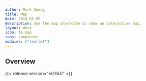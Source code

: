 ```yaml
---
author: Mark Dumay
title: Map
date: 2024-01-02
description: Use the map shortcode to show an interactive map.
layout: docs
icon: fa map
tags: component
modules: ["leaflet"]
---
```


## Overview

{{< release version="v0.16.0" >}}


